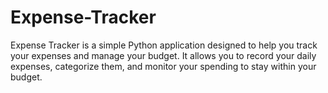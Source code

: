 # Expense-Tracker
Expense Tracker is a simple Python application designed to help you track your expenses and manage your budget. It allows you to record your daily expenses, categorize them, and monitor your spending to stay within your budget.
